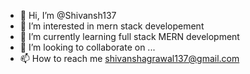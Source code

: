 - 👋 Hi, I’m @Shivansh137
- 👀 I’m interested in mern stack developement
- 🌱 I’m currently learning full stack MERN development
- 💞️ I’m looking to collaborate on ...
- 📫 How to reach me shivanshagrawal137@gmail.com

<!---
Shivansh137/Shivansh137 is a ✨ special ✨ repository because its `README.md` (this file) appears on your GitHub profile.
You can click the Preview link to take a look at your changes.
--->

